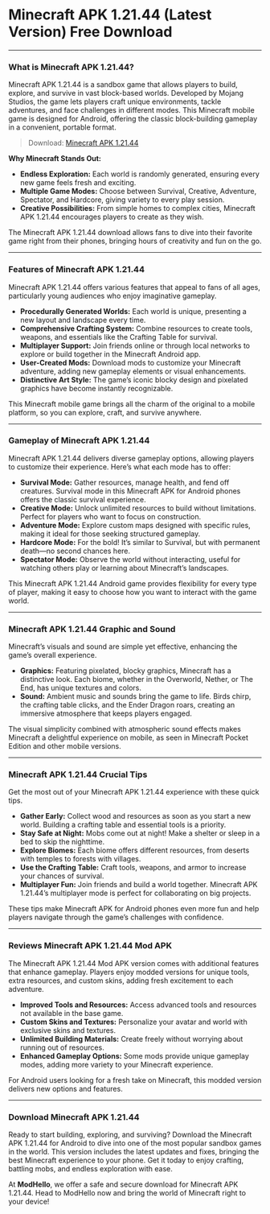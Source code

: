 # Minecraft APK 1.21.44 (Latest Version) Free Download

---

### What is Minecraft APK 1.21.44?

Minecraft APK 1.21.44 is a sandbox game that allows players to build, explore, and survive in vast block-based worlds. Developed by Mojang Studios, the game lets players craft unique environments, tackle adventures, and face challenges in different modes. This Minecraft mobile game is designed for Android, offering the classic block-building gameplay in a convenient, portable format.

>Download: [Minecraft APK 1.21.44](https://modhello.com/minecraft/)

**Why Minecraft Stands Out:**

- **Endless Exploration:** Each world is randomly generated, ensuring every new game feels fresh and exciting.
- **Multiple Game Modes:** Choose between Survival, Creative, Adventure, Spectator, and Hardcore, giving variety to every play session.
- **Creative Possibilities:** From simple homes to complex cities, Minecraft APK 1.21.44 encourages players to create as they wish.

The Minecraft APK 1.21.44 download allows fans to dive into their favorite game right from their phones, bringing hours of creativity and fun on the go.

---

### Features of Minecraft APK 1.21.44

Minecraft APK 1.21.44 offers various features that appeal to fans of all ages, particularly young audiences who enjoy imaginative gameplay.

- **Procedurally Generated Worlds:** Each world is unique, presenting a new layout and landscape every time.
- **Comprehensive Crafting System:** Combine resources to create tools, weapons, and essentials like the Crafting Table for survival.
- **Multiplayer Support:** Join friends online or through local networks to explore or build together in the Minecraft Android app.
- **User-Created Mods:** Download mods to customize your Minecraft adventure, adding new gameplay elements or visual enhancements.
- **Distinctive Art Style:** The game’s iconic blocky design and pixelated graphics have become instantly recognizable.

This Minecraft mobile game brings all the charm of the original to a mobile platform, so you can explore, craft, and survive anywhere.

---

### Gameplay of Minecraft APK 1.21.44

Minecraft APK 1.21.44 delivers diverse gameplay options, allowing players to customize their experience. Here’s what each mode has to offer:

- **Survival Mode:** Gather resources, manage health, and fend off creatures. Survival mode in this Minecraft APK for Android phones offers the classic survival experience.
- **Creative Mode:** Unlock unlimited resources to build without limitations. Perfect for players who want to focus on construction.
- **Adventure Mode:** Explore custom maps designed with specific rules, making it ideal for those seeking structured gameplay.
- **Hardcore Mode:** For the bold! It’s similar to Survival, but with permanent death—no second chances here.
- **Spectator Mode:** Observe the world without interacting, useful for watching others play or learning about Minecraft’s landscapes.

This Minecraft APK 1.21.44 Android game provides flexibility for every type of player, making it easy to choose how you want to interact with the game world.

---

### Minecraft APK 1.21.44 Graphic and Sound

Minecraft’s visuals and sound are simple yet effective, enhancing the game’s overall experience.

- **Graphics:** Featuring pixelated, blocky graphics, Minecraft has a distinctive look. Each biome, whether in the Overworld, Nether, or The End, has unique textures and colors.
- **Sound:** Ambient music and sounds bring the game to life. Birds chirp, the crafting table clicks, and the Ender Dragon roars, creating an immersive atmosphere that keeps players engaged.

The visual simplicity combined with atmospheric sound effects makes Minecraft a delightful experience on mobile, as seen in Minecraft Pocket Edition and other mobile versions.

---

### Minecraft APK 1.21.44 Crucial Tips

Get the most out of your Minecraft APK 1.21.44 experience with these quick tips.

- **Gather Early:** Collect wood and resources as soon as you start a new world. Building a crafting table and essential tools is a priority.
- **Stay Safe at Night:** Mobs come out at night! Make a shelter or sleep in a bed to skip the nighttime.
- **Explore Biomes:** Each biome offers different resources, from deserts with temples to forests with villages.
- **Use the Crafting Table:** Craft tools, weapons, and armor to increase your chances of survival.
- **Multiplayer Fun:** Join friends and build a world together. Minecraft APK 1.21.44’s multiplayer mode is perfect for collaborating on big projects.

These tips make Minecraft APK for Android phones even more fun and help players navigate through the game’s challenges with confidence.

---

### Reviews Minecraft APK 1.21.44 Mod APK

The Minecraft APK 1.21.44 Mod APK version comes with additional features that enhance gameplay. Players enjoy modded versions for unique tools, extra resources, and custom skins, adding fresh excitement to each adventure.

- **Improved Tools and Resources:** Access advanced tools and resources not available in the base game.
- **Custom Skins and Textures:** Personalize your avatar and world with exclusive skins and textures.
- **Unlimited Building Materials:** Create freely without worrying about running out of resources.
- **Enhanced Gameplay Options:** Some mods provide unique gameplay modes, adding more variety to your Minecraft experience.

For Android users looking for a fresh take on Minecraft, this modded version delivers new options and features.

---

### Download Minecraft APK 1.21.44

Ready to start building, exploring, and surviving? Download the Minecraft APK 1.21.44 for Android to dive into one of the most popular sandbox games in the world. This version includes the latest updates and fixes, bringing the best Minecraft experience to your phone. Get it today to enjoy crafting, battling mobs, and endless exploration with ease.

At **ModHello**, we offer a safe and secure download for Minecraft APK 1.21.44. Head to ModHello now and bring the world of Minecraft right to your device!
